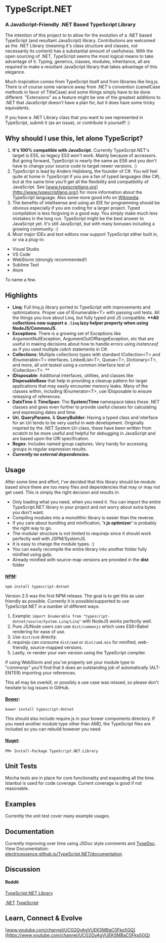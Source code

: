 TypeScript.NET
==============

### A JavaScript-Friendly .NET Based TypeScript Library

The intention of this project to to allow for the evolution of a .NET based TypeScript (and resultant JavaScript) library.
Contributions are welcomed as the .NET Library (meaning it's class structure and classes, not necessarily its content) has a substantial amount of usefulness.  With the open sourcing of .NET, TypeScript seems the most logical means to take advantage of it.  Typing, generics, classes, modules, inheritance, all are required to make a resultant JavaScript library that takes advantage of this elegance.

Much inspiration comes from TypeScript itself and from libraries like linq.js.
There is of course some variance away from .NET's convention (camelCase methods in favor of TitleCase) and some things simply have to be done different.  "Extensions" as a feature might be one of the greatest additions to .NET that JavaScript doesn't have a plan for, but it does have some tricky equivalents.

If you have a .NET Library class that you want to see represented in TypeScript, submit it (as an issue), or contribute it yourself! :)

## Why should I use this, let alone TypeScript?
1. **It's 100% compatible with JavaScript.**  Currently TypeScript.NET's target is ES5, so legacy ES3 won't work. Mainly because of accessors.  But going forward, TypeScript is nearly the same as ES6 and you don't have to change your source code to target newer versions. :)
2. TypeScript is lead by Anders Hejlsberg, the founder of C#.  You will feel quite at home in TypeScript if you are a fan of typed languages (like C#), but at the same time you'll get all the flexibility and compatibility of JavaScript.  See [www.typescriptlang.org](http://www.typescriptlang.org/) for more information about the TypeScript language.  Also some more good info on [Wikipedia](http://en.wikipedia.org/wiki/TypeScript).
3. The benefits of intellisense and using an IDE for programming should be obvious especially if you are coding for a larger project.  Typed compilation is less forgiving in a good way.  You simply make much less mistakes in the long run.  TypeScript might be the best answer to JavaScript yet.  It's still JavaScript, but with many bonuses including a growing community. :)
4. Most major IDEs and text editors now support TypeScript either built in, or via a plug-in:
  * Visual Studio
  * VS Code
  * WebStorm (strongly recommended!)
  * Sublime Text
  * Atom

To name a few.

## Highlights
* **Linq**: Full linq.js library ported to TypeScript with improvements and optimizations.  Proper use of IEnumerable&lt;T&gt; with passing unit tests.  All the things you love about Linq, but fully typed and JS compatible.    **\*\*All collections now support a ```.linq``` lazy helper property when using NodeJS/CommonJS.**
* **Exceptions**: There is a growing set of Exceptions like ArgumentNullException, ArgumentOutOfRangeException, etc that are useful in making decisions about how to handle errors using *instanceof* as if you used multiple *catch* statements in C#.
* **Collections**: Multiple collections types with standard ICollection&lt;T&gt; and IEnumerable&lt;T&gt; interfaces.  LinkedList&lt;T&gt;, Queue&lt;T&gt;, Dictionary&lt;T&gt;, and more, all unit tested using a common interface test of ICollection&lt;T&gt;. \*\*
* **IDisposable**: Additional interfaces, utilities, and classes like **DisposableBase** that help in providing a cleanup pattern for larger applications that may easily encounter memory leaks.  Many of the classes within, including IEnumerator&lt;T&gt;, use IDisposable to ensure releasing of references.
* **DateTime** & **TimeSpan**: The **System/Time** namespace takes these .NET classes and goes even further to provide useful classes for calculating and expressing dates and time.
* **Uri**, **QueryParams**, & **QueryBuilder**:  Having a typed class and interface for an Uri tends to be very useful in web development.  Originally inspired by the .NET System.Uri class, these have been written from scratch to be more useful and helpful for debugging in JavaScript and are based upon the URI specification.
* **Regex**: Includes named group captures.  Very handy for accessing groups in regular expression results.
* ***Currently no external dependencies.***

## Usage
After some time and effort, I've decided that this library should be module based since there are too many files and dependencies that may or may not get used.  This is simply the right decision and results in:

* Only loading what you need, when you need it.  You can import the entire TypeScript.NET library in your project and not worry about extra bytes you don't want.
* Compiling modules into a monolithic library is easier than the reverse.
* If you care about bundling and minification, **'r.js optimizer'** is probably the right way to go.
* The modular structure is not limited to requirejs since it should work perfectly well with JSPM/SystemJS.
* It is easy to change the module types. :)
* You can easily recompile the entire library into another folder fully minified using gulp.
* Already minified with source-map versions are provided in the **dist** folder

#### [NPM]([http://www.npmjs.com/package/typescript-dotnet]):
```
npm install typescript-dotnet
```

Version 2.5 was the first NPM release.  The goal is to get this as user friendly as possible.
Currently it is possible/supported to use TypeScript.NET in a number of different ways:

1. Example: ```import Enumerable from "typescript-dotnet/source/System.Linq/Linq"``` with NodeJS works perfectly well.  
2. Pure JS/Node users can use ```dist/commonjs``` which uses ES6>Babel rendering for ease of use.
3. Use ```dist/es6``` directly.
4. requirejs can consume ```dist/amd``` or ```dist/umd.min``` for minified, web-friendly, source-mapped versions.
5. Lastly, re-render your own version using the TypeScript compiler.

If using WebStorm and you've properly set your module type to "commonjs" you'll find that it does an outstanding job of automatically (ALT-ENTER) importing your references.

This all may be overkill, or possibly a use case was missed, so please don't hesitate to log issues in GitHub.

#### [Bower](http://bower.io/search/?q=typescript-dotnet):
```
bower install typescript-dotnet
```

This should also include require.js in your bower components directory.
If you need another module type other than AMD, the TypeScript files are included so you can rebuild however you need.

#### [Nuget](https://www.nuget.org/packages/TypeScript.NET.Library/):
```
PM> Install-Package TypeScript.NET.Library
```

## Unit Tests
Mocha tests are in place for core functionality and expanding all the time.
Istanbul is used for code coverage.  Current coverage is good if not reasonable.

## Examples
Currently the unit test cover many example usages.

## Documentation
Currently improving over time using JSDoc style comments and [TypeDoc](http://typedoc.io/).
View Documentation: [electricessence.github.io/TypeScript.NET/documentation](http://electricessence.github.io/TypeScript.NET/documentation/)

## Discussion

#### Reddit
[TypeScript.NET Library](https://www.reddit.com/r/tsdotnetlibrary/)

[.NET](https://redd.it/3ojzbt)
[TypeScript](https://redd.it/3ok0bm)

## Learn, Connect & Evolve
[www.youtube.com/channel/UCG2QyAgVUEKSMBaC0Fkp5GQ](https://www.youtube.com/channel/UCG2QyAgVUEKSMBaC0Fkp5GQ)
